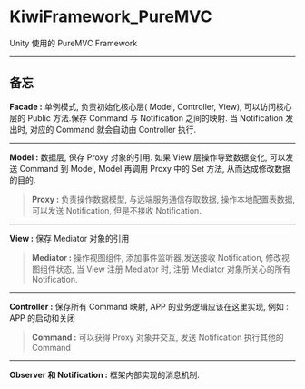 # KiwiFramework_PureMVC
Unity 使用的 PureMVC Framework

---

## 备忘

**Facade :**  单例模式, 负责初始化核心层( Model, Controller, View), 可以访问核心层的 Public 方法.保存 Command 与 Notification 之间的映射. 当 Notification 发出时, 对应的 Command 就会自动由 Controller 执行.

--- 

**Model :** 数据层, 保存 Proxy 对象的引用. 如果 View 层操作导致数据变化, 可以发送 Command 到 Model, Model 再调用 Proxy 中的 Set 方法, 从而达成修改数据的目的.

> **Proxy :** 负责操作数据模型, 与远端服务通信存取数据, 操作本地配置表数据, 可以发送 Notification, 但是不接收 Notification.

---

**View :** 保存 Mediator 对象的引用

> **Mediator :** 操作视图组件, 添加事件监听器,发送接收 Notification, 修改视图组件状态, 当 View 注册 Mediator 时, 注册 Mediator 对象所关心的所有 Notification.

---

**Controller :** 保存所有 Command 映射, APP 的业务逻辑应该在这里实现, 例如 : APP 的启动和关闭

> **Command :** 可以获得 Proxy 对象并交互, 发送 Notification 执行其他的 Command

---

**Observer 和 Notification :** 框架内部实现的消息机制.
